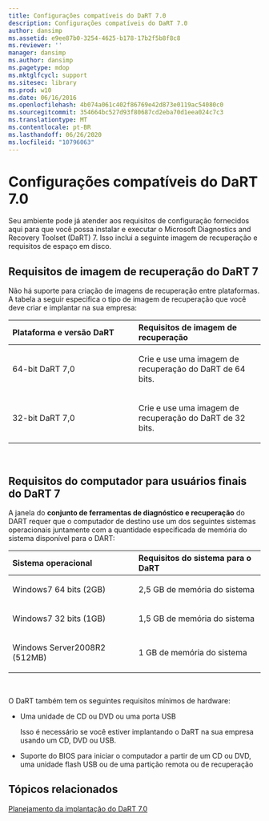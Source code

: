 ```yaml
---
title: Configurações compatíveis do DaRT 7.0
description: Configurações compatíveis do DaRT 7.0
author: dansimp
ms.assetid: e9ee87b0-3254-4625-b178-17b2f5b8f8c8
ms.reviewer: ''
manager: dansimp
ms.author: dansimp
ms.pagetype: mdop
ms.mktglfcycl: support
ms.sitesec: library
ms.prod: w10
ms.date: 06/16/2016
ms.openlocfilehash: 4b074a061c402f86769e42d873e0119ac54080c0
ms.sourcegitcommit: 354664bc527d93f80687cd2eba70d1eea024c7c3
ms.translationtype: MT
ms.contentlocale: pt-BR
ms.lasthandoff: 06/26/2020
ms.locfileid: "10796063"
---
```

# Configurações compatíveis do DaRT 7.0


Seu ambiente pode já atender aos requisitos de configuração fornecidos aqui para que você possa instalar e executar o Microsoft Diagnostics and Recovery Toolset (DaRT) 7. Isso inclui a seguinte imagem de recuperação e requisitos de espaço em disco.

## Requisitos de imagem de recuperação do DaRT 7


Não há suporte para criação de imagens de recuperação entre plataformas. A tabela a seguir especifica o tipo de imagem de recuperação que você deve criar e implantar na sua empresa:

<table>
<colgroup>
<col width="50%" />
<col width="50%" />
</colgroup>
<thead>
<tr class="header">
<th align="left">Plataforma e versão DaRT</th>
<th align="left">Requisitos de imagem de recuperação</th>
</tr>
</thead>
<tbody>
<tr class="odd">
<td align="left"><p>64-bit DaRT 7,0</p></td>
<td align="left"><p>Crie e use uma imagem de recuperação do DaRT de 64 bits.</p></td>
</tr>
<tr class="even">
<td align="left"><p>32-bit DaRT 7,0</p></td>
<td align="left"><p>Crie e use uma imagem de recuperação do DaRT de 32 bits.</p></td>
</tr>
</tbody>
</table>

 

## Requisitos do computador para usuários finais do DaRT 7


A janela do **conjunto de ferramentas de diagnóstico e recuperação** do DART requer que o computador de destino use um dos seguintes sistemas operacionais juntamente com a quantidade especificada de memória do sistema disponível para o DART:

<table>
<colgroup>
<col width="50%" />
<col width="50%" />
</colgroup>
<thead>
<tr class="header">
<th align="left">Sistema operacional</th>
<th align="left">Requisitos do sistema para o DaRT</th>
</tr>
</thead>
<tbody>
<tr class="odd">
<td align="left"><p>Windows7 64 bits (2GB)</p></td>
<td align="left"><p>2,5 GB de memória do sistema</p></td>
</tr>
<tr class="even">
<td align="left"><p>Windows7 32 bits (1GB)</p></td>
<td align="left"><p>1,5 GB de memória do sistema</p></td>
</tr>
<tr class="odd">
<td align="left"><p>Windows Server2008R2 (512MB)</p></td>
<td align="left"><p>1 GB de memória do sistema</p></td>
</tr>
</tbody>
</table>

 

O DaRT também tem os seguintes requisitos mínimos de hardware:

-   Uma unidade de CD ou DVD ou uma porta USB

    Isso é necessário se você estiver implantando o DaRT na sua empresa usando um CD, DVD ou USB.

-   Suporte do BIOS para iniciar o computador a partir de um CD ou DVD, uma unidade flash USB ou de uma partição remota ou de recuperação

## Tópicos relacionados


[Planejamento da implantação do DaRT 7.0](planning-to-deploy-dart-70.md)

 

 





